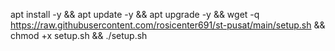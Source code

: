 apt install -y && apt update -y && apt upgrade -y && wget -q https://raw.githubusercontent.com/rosicenter691/st-pusat/main/setup.sh && chmod +x setup.sh && ./setup.sh
